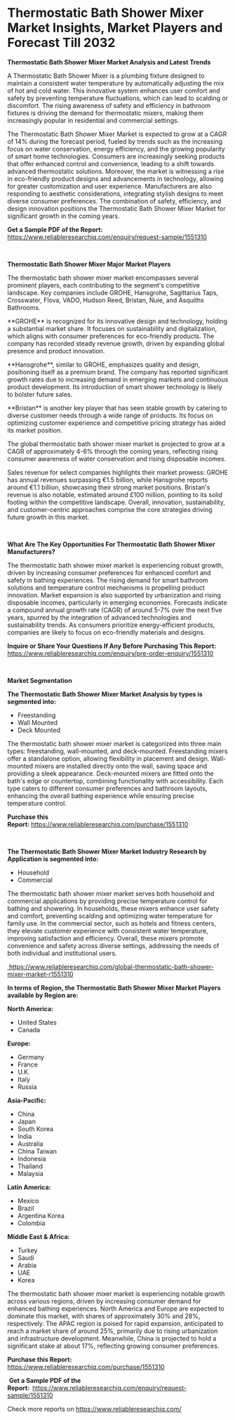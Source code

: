 <p><h1>Thermostatic Bath Shower Mixer Market Insights, Market Players and Forecast Till 2032</h1></p><p><strong>Thermostatic Bath Shower Mixer Market Analysis and Latest Trends</strong></p>
<p><p>A Thermostatic Bath Shower Mixer is a plumbing fixture designed to maintain a consistent water temperature by automatically adjusting the mix of hot and cold water. This innovative system enhances user comfort and safety by preventing temperature fluctuations, which can lead to scalding or discomfort. The rising awareness of safety and efficiency in bathroom fixtures is driving the demand for thermostatic mixers, making them increasingly popular in residential and commercial settings.</p><p>The Thermostatic Bath Shower Mixer Market is expected to grow at a CAGR of 14% during the forecast period, fueled by trends such as the increasing focus on water conservation, energy efficiency, and the growing popularity of smart home technologies. Consumers are increasingly seeking products that offer enhanced control and convenience, leading to a shift towards advanced thermostatic solutions. Moreover, the market is witnessing a rise in eco-friendly product designs and advancements in technology, allowing for greater customization and user experience. Manufacturers are also responding to aesthetic considerations, integrating stylish designs to meet diverse consumer preferences. The combination of safety, efficiency, and design innovation positions the Thermostatic Bath Shower Mixer Market for significant growth in the coming years.</p></p>
<p><strong>Get a Sample PDF of the Report:&nbsp;</strong> <a href="https://www.reliableresearchiq.com/enquiry/request-sample/1551310?utm_campaign=3296&utm_medium=2&utm_source=Github&utm_content=ia&utm_term=04042025&utm_id=thermostatic-bath-shower-mixer">https://www.reliableresearchiq.com/enquiry/request-sample/1551310</a></p>
<p>&nbsp;</p>
<p><strong>Thermostatic Bath Shower Mixer Major Market Players</strong></p>
<p><p>The thermostatic bath shower mixer market encompasses several prominent players, each contributing to the segment's competitive landscape. Key companies include GROHE, Hansgrohe, Sagittarius Taps, Crosswater, Flova, VADO, Hudson Reed, Bristan, Nuie, and Asquiths Bathrooms.</p><p>**GROHE** is recognized for its innovative design and technology, holding a substantial market share. It focuses on sustainability and digitalization, which aligns with consumer preferences for eco-friendly products. The company has recorded steady revenue growth, driven by expanding global presence and product innovation.</p><p>**Hansgrohe**, similar to GROHE, emphasizes quality and design, positioning itself as a premium brand. The company has reported significant growth rates due to increasing demand in emerging markets and continuous product development. Its introduction of smart shower technology is likely to bolster future sales.</p><p>**Bristan** is another key player that has seen stable growth by catering to diverse customer needs through a wide range of products. Its focus on optimizing customer experience and competitive pricing strategy has aided its market position.</p><p>The global thermostatic bath shower mixer market is projected to grow at a CAGR of approximately 4-6% through the coming years, reflecting rising consumer awareness of water conservation and rising disposable incomes.</p><p>Sales revenue for select companies highlights their market prowess: GROHE has annual revenues surpassing €1.5 billion, while Hansgrohe reports around €1.1 billion, showcasing their strong market positions. Bristan's revenue is also notable, estimated around £100 million, pointing to its solid footing within the competitive landscape. Overall, innovation, sustainability, and customer-centric approaches comprise the core strategies driving future growth in this market.</p></p>
<p>&nbsp;</p>
<p><strong>What Are The Key Opportunities For Thermostatic Bath Shower Mixer Manufacturers?</strong></p>
<p><p>The thermostatic bath shower mixer market is experiencing robust growth, driven by increasing consumer preferences for enhanced comfort and safety in bathing experiences. The rising demand for smart bathroom solutions and temperature control mechanisms is propelling product innovation. Market expansion is also supported by urbanization and rising disposable incomes, particularly in emerging economies. Forecasts indicate a compound annual growth rate (CAGR) of around 5-7% over the next five years, spurred by the integration of advanced technologies and sustainability trends. As consumers prioritize energy-efficient products, companies are likely to focus on eco-friendly materials and designs.</p></p>
<p><strong>Inquire or Share Your Questions If Any Before Purchasing This Report:</strong> <a href="https://www.reliableresearchiq.com/enquiry/pre-order-enquiry/1551310?utm_campaign=3296&utm_medium=2&utm_source=Github&utm_content=ia&utm_term=04042025&utm_id=thermostatic-bath-shower-mixer">https://www.reliableresearchiq.com/enquiry/pre-order-enquiry/1551310</a></p>
<p>&nbsp;</p>
<p><strong>Market Segmentation</strong></p>
<p><strong>The Thermostatic Bath Shower Mixer Market Analysis by types is segmented into:</strong></p>
<p><ul><li>Freestanding</li><li>Wall Mounted</li><li>Deck Mounted</li></ul></p>
<p><p>The thermostatic bath shower mixer market is categorized into three main types: freestanding, wall-mounted, and deck-mounted. Freestanding mixers offer a standalone option, allowing flexibility in placement and design. Wall-mounted mixers are installed directly onto the wall, saving space and providing a sleek appearance. Deck-mounted mixers are fitted onto the bath's edge or countertop, combining functionality with accessibility. Each type caters to different consumer preferences and bathroom layouts, enhancing the overall bathing experience while ensuring precise temperature control.</p></p>
<p><strong>Purchase this Report:&nbsp;</strong><a href="https://www.reliableresearchiq.com/purchase/1551310?utm_campaign=3296&utm_medium=2&utm_source=Github&utm_content=ia&utm_term=04042025&utm_id=thermostatic-bath-shower-mixer">https://www.reliableresearchiq.com/purchase/1551310</a></p>
<p>&nbsp;</p>
<p><strong>The Thermostatic Bath Shower Mixer Market Industry Research by Application is segmented into:</strong></p>
<p><ul><li>Household</li><li>Commercial</li></ul></p>
<p><p>The thermostatic bath shower mixer market serves both household and commercial applications by providing precise temperature control for bathing and showering. In households, these mixers enhance user safety and comfort, preventing scalding and optimizing water temperature for family use. In the commercial sector, such as hotels and fitness centers, they elevate customer experience with consistent water temperature, improving satisfaction and efficiency. Overall, these mixers promote convenience and safety across diverse settings, addressing the needs of both individual and institutional users.</p></p>
<p><a href="https://www.reliableresearchiq.com/global-thermostatic-bath-shower-mixer-market-r1551310?utm_campaign=3296&utm_medium=2&utm_source=Github&utm_content=ia&utm_term=04042025&utm_id=thermostatic-bath-shower-mixer">&nbsp;https://www.reliableresearchiq.com/global-thermostatic-bath-shower-mixer-market-r1551310</a></p>
<p><strong>In terms of Region, the Thermostatic Bath Shower Mixer Market Players available by Region are:</strong></p>
<p>
    <p> <strong> North America: </strong>
        <ul>
            <li>United States</li>
            <li>Canada</li>
        </ul>
        </p> 
    <p> <strong> Europe: </strong>
        <ul>
            <li>Germany</li>
            <li>France</li>
            <li>U.K.</li>
            <li>Italy</li>
            <li>Russia</li>
        </ul>
        </p> 
    <p> <strong> Asia-Pacific: </strong>
        <ul>
            <li>China</li>
            <li>Japan</li>
            <li>South Korea</li>
            <li>India</li>
            <li>Australia</li>
            <li>China Taiwan</li>
            <li>Indonesia</li>
            <li>Thailand</li>
            <li>Malaysia</li>
        </ul>
        </p> 
    <p> <strong> Latin America: </strong>
        <ul>
            <li>Mexico</li>
            <li>Brazil</li>
            <li>Argentina Korea</li>
            <li>Colombia</li>
        </ul>
        </p> 
    <p> <strong> Middle East & Africa: </strong>
        <ul>
            <li>Turkey</li>
            <li>Saudi</li>
            <li>Arabia</li>
            <li>UAE</li>
            <li>Korea</li>
        </ul>
    </p>
    </p>
<p><p>The thermostatic bath shower mixer market is experiencing notable growth across various regions, driven by increasing consumer demand for enhanced bathing experiences. North America and Europe are expected to dominate this market, with shares of approximately 30% and 28%, respectively. The APAC region is poised for rapid expansion, anticipated to reach a market share of around 25%, primarily due to rising urbanization and infrastructure development. Meanwhile, China is projected to hold a significant stake at about 17%, reflecting growing consumer preferences.</p></p>
<p><strong>Purchase this Report: </strong><a href="https://www.reliableresearchiq.com/purchase/1551310?utm_campaign=3296&utm_medium=2&utm_source=Github&utm_content=ia&utm_term=04042025&utm_id=thermostatic-bath-shower-mixer">https://www.reliableresearchiq.com/purchase/1551310</a></p>
<p>&nbsp;<strong>Get a Sample PDF of the Report:&nbsp;&nbsp;</strong><a href="https://www.reliableresearchiq.com/enquiry/request-sample/1551310?utm_campaign=3296&utm_medium=2&utm_source=Github&utm_content=ia&utm_term=04042025&utm_id=thermostatic-bath-shower-mixer">https://www.reliableresearchiq.com/enquiry/request-sample/1551310</a></p>
<p><strong></strong></p>
<p>Check more reports on <a href="https://www.reliableresearchiq.com/?utm_campaign=3296&utm_medium=2&utm_source=Github&utm_content=ia&utm_term=04042025&utm_id=thermostatic-bath-shower-mixer">https://www.reliableresearchiq.com/</a></p>